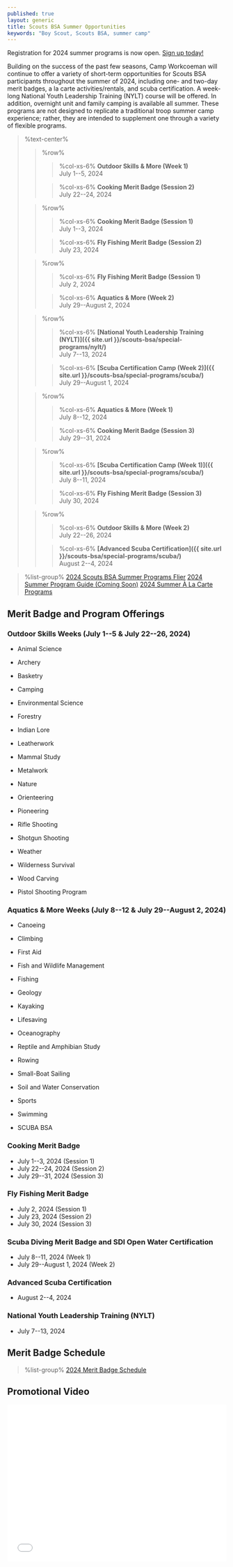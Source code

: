 ```yaml
---
published: true
layout: generic
title: Scouts BSA Summer Opportunities
keywords: "Boy Scout, Scouts BSA, summer camp"
---
```


<div class="alert alert-info">
Registration for 2024 summer programs is now open.
<a href="{{ site.url }}/scouts-bsa/register/">
Sign up today!</a>
</div>

Building on the success of the past few seasons, Camp Workcoeman will continue to offer a variety of short-term opportunities for Scouts BSA participants throughout the summer of 2024, including one- and two-day merit badges, a la carte activities/rentals, and scuba certification. A week-long National Youth Leadership Training (NYLT) course will be offered. In addition, overnight unit and family camping is available all summer. These programs are not designed to replicate a traditional troop summer camp experience; rather, they are intended to supplement one through a variety of flexible programs.

> %text-center%
>> %row%
>>> %col-xs-6%
>>> **Outdoor Skills & More (Week 1)**<br/>
>>> July 1--5, 2024<br/>
>>
>>> %col-xs-6%
>>> **Cooking Merit Badge (Session 2)**<br/>
>>> July 22--24, 2024<br/>
>
>> %row%
>>> %col-xs-6%
>>> **Cooking Merit Badge (Session 1)**<br/>
>>> July 1--3, 2024<br/>
>>
>>> %col-xs-6%
>>> **Fly Fishing Merit Badge (Session 2)**<br/>
>>> July 23, 2024<br/>
>
>> %row%
>>> %col-xs-6%
>>> **Fly Fishing Merit Badge (Session 1)**<br/>
>>> July 2, 2024<br/>
>>
>>> %col-xs-6%
>>> **Aquatics & More (Week 2)**<br/>
>>> July 29--August 2, 2024<br/>
>
>> %row%
>>> %col-xs-6%
>>> **[National Youth Leadership Training (NYLT)]({{ site.url }}/scouts-bsa/special-programs/nylt/)**<br/>
>>> July 7--13, 2024<br/>
>>
>>> %col-xs-6%
>>> **[Scuba Certification Camp (Week 2)]({{ site.url }}/scouts-bsa/special-programs/scuba/)**<br/>
>>> July 29--August 1, 2024<br/>
>
>> %row%
>>> %col-xs-6%
>>> **Aquatics & More (Week 1)**<br/>
>>> July 8--12, 2024<br/>
>>
>>> %col-xs-6%
>>> **Cooking Merit Badge (Session 3)**<br/>
>>> July 29--31, 2024<br/>
>
>> %row%
>>> %col-xs-6%
>>> **[Scuba Certification Camp (Week 1)]({{ site.url }}/scouts-bsa/special-programs/scuba/)**<br/>
>>> July 8--11, 2024<br/>
>>
>>> %col-xs-6%
>>> **Fly Fishing Merit Badge (Session 3)**<br/>
>>> July 30, 2024<br/>
>
>> %row%
>>> %col-xs-6%
>>> **Outdoor Skills & More (Week 2)**<br/>
>>> July 22--26, 2024<br/>
>>
>>> %col-xs-6%
>>> **[Advanced Scuba Certification]({{ site.url }}/scouts-bsa/special-programs/scuba/)**<br/>
>>> August 2--4, 2024<br/>

> %list-group%
> <a href="{{ site.url }}/pdf/2024/2024-scouts-bsa-summer-flier.pdf" class="list-group-item">2024 Scouts BSA Summer Programs Flier</a>
> <a href="{{ site.url }}/" class="list-group-item">2024 Summer Program Guide (Coming Soon)</a>
> <a href="{{ site.url }}/summer-camp/a-la-carte-programs/" class="list-group-item">2024 Summer À La Carte Programs</a>

## Merit Badge and Program Offerings

### Outdoor Skills Weeks (July 1--5 & July 22--26, 2024)
- Animal Science
- Archery
- Basketry
- Camping
- Environmental Science
- Forestry
- Indian Lore
- Leatherwork
- Mammal Study
- Metalwork
- Nature
- Orienteering
- Pioneering
- Rifle Shooting
- Shotgun Shooting
- Weather
- Wilderness Survival
- Wood Carving

- Pistol Shooting Program

### Aquatics & More Weeks (July 8--12 & July 29--August 2, 2024)
- Canoeing
- Climbing
- First Aid
- Fish and Wildlife Management
- Fishing
- Geology
- Kayaking
- Lifesaving
- Oceanography
- Reptile and Amphibian Study
- Rowing
- Small-Boat Sailing
- Soil and Water Conservation
- Sports
- Swimming

- SCUBA BSA

### Cooking Merit Badge
- July 1--3, 2024 (Session 1)
- July 22--24, 2024 (Session 2)
- July 29--31, 2024 (Session 3)

### Fly Fishing Merit Badge
- July 2, 2024 (Session 1)
- July 23, 2024 (Session 2)
- July 30, 2024 (Session 3)

### Scuba Diving Merit Badge and SDI Open Water Certification
- July 8--11, 2024 (Week 1)
- July 29--August 1, 2024 (Week 2)

### Advanced Scuba Certification
- August 2--4, 2024

### National Youth Leadership Training (NYLT)
- July 7--13, 2024

## Merit Badge Schedule
> %list-group%
> <a href="{{ site.url }}/pdf/2024/2024-merit-badge-schedule.pdf" class="list-group-item">2024 Merit Badge Schedule</a>

## Promotional Video

<iframe style="max-width: 640px; width: 100%; height: 360px; border: none;" src="//www.youtube-nocookie.com/embed/uXSOw9eqJAc?rel=0" allowfullscreen></iframe>

